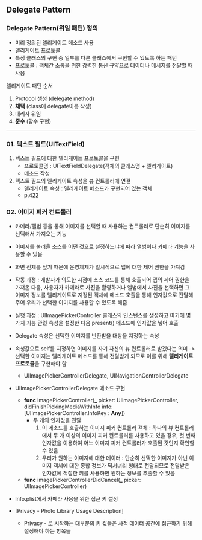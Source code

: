 ## Delegate Pattern

### Delegate Pattern(위임 패턴) 정의

- 미리 정의된 델리게이트 메소드 사용
- 델리게이트 프로토콜
- 특정 클래스의 구현 중 일부를 다른 클래스에서 구현할 수 있도록 하는 패턴
- 프로토콜 : 객체간 소통을 위한 강력한 통신 규약으로 데이터나 메시지를 전달할 때 사용

델리게이트 패턴 순서

1. Protocol 생성 (delegate method)
2. **채택** (class에 delegate이름 작성)
3. 대리자 위임
4. **준수** (함수 구현)

---

### 01. 텍스트 필드(UITextField)

1. 텍스트 필드에 대한 델리게이트 프로토콜을 구현
   - 프로토콜명 : UITextFieldDelegate(객체의 클래스명 + 델리게이트)
   - 메소드 작성
2. 텍스트 필드의 델리게이트 속성을 뷰 컨트롤러에 연결
   - 델리게이트 속성 : 델리게이트 메소드가 구현되어 있는 객체 
   - p.422



### 02. 이미지 피커 컨트롤러

- 카메라/앨범 등을 통해 이미지를 선택할 때 사용하는 컨트롤러로 단순히 이미지를 선택해서 가져오는 기능
- 이미지를 불러올 소스를 어떤 것으로 설정하느냐에 따라 앨범이나 카메라 기능을 사용할 수 있음

- 화면 전체를 덮기 때문에 운영체제가 일시적으로 앱에 대한 제어 권한을 가져감
- 작동 과정 : 개발자가 의도한 시점에 소스 코드를 통해 호출되어 앱의 제어 권한을 가져온 다음, 사용자가 카메라로 사진을 촬영하거나 앨범에서 사진을 선택하면 그 이미지 정보를 델리게이트로 지정된 객체에 메소드 호출을 통해 인자값으로 전달해주어 우리가 선택한 이미지를 사용할 수 있도록 해줌
- 실행 과정 : UIImagePickerController 클래스의 인스턴스를 생성하고 여기에 몇 가지 기능 관련 속성을 설정한 다음 present() 메소드에 인자값을 넣어 호출





- Delegate 속성은 선택한 이미지를 반환받을 대상을 지정하는 속성 
- 속성값으로 self를 지정하면 이미지를 자기 자신의 뷰 컨트롤러로 받겠다는 의미 -> 선택한 이미지는 델리게이트 메소드를 통해 전달받게 되므로 이를 위해 **델리게이트 프로토콜**을 구현해야 함
  - UIImagePickerControllerDelegate, UINavigationControllerDelegate
- UIImagePickerControllerDelegate 메소드 구현
  - **func** imagePickerController(**_** picker: UIImagePickerController, didFinishPickingMediaWithInfo info: [UIImagePickerController.InfoKey : **Any**])
    - 두 개의 인자값을 전달 
      1. 이 메소드를 호출하는 이미지 피커 컨트롤러 객체 : 하나의 뷰 컨트롤러에서 두 개 이상의 이미지 피커 컨트롤러를 사용하고 있을 경우, 첫 번째 인자값을 이용하여 어느 이미지 피커 컨트롤러가 호출된 것인지 확인할 수 있음
      2. 우리가 원하는 이미지에 대한 데이터 : 단순히 선택한 이미지가 아닌 이미지 객체에 대한 종합 정보가 딕셔너리 형태로 전달되므로 전달받은 인자값에 적절한 키를 사용하면 원하는 정보를 추출할 수 있음
  - **func** imagePickerControllerDidCancel(**_** picker: UIImagePickerController)



- Info.plist에서 카메라 사용을 위한 접근 키 설정
- [Privacy - Photo Library Usage Description]
  - Privacy - 로 시작하는 대부분의 키 값들은 사적 데이터 공간에 접근하기 위해 설정해야 하는 항목들